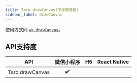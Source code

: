 ```yaml
---
title: Taro.drawCanvas(不推荐使用)
sidebar_label: drawCanvas
---
```



使用方式同 [`wx.drawCanvas`](https://developers.weixin.qq.com/miniprogram/dev/api/canvas/draw-canvas.html)。

## API支持度

|       API       | 微信小程序 | H5 | React Native |
|:---------------:|:-----:|:--:|:------------:|
| Taro.drawCanvas |  ✔️   |    |              |
